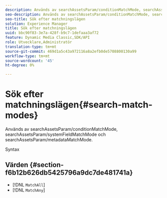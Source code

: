 ```yaml
---
description: Används av searchAssetsParam/conditionMatchMode, searchAssetsParam/systemFieldMatchMode och searchAssetsParam/metadataMatchMode.
seo-description: Används av searchAssetsParam/conditionMatchMode, searchAssetsParam/systemFieldMatchMode och searchAssetsParam/metadataMatchMode.
seo-title: Sök efter matchningslägen
solution: Experience Manager
title: Sök efter matchningslägen
uuid: bbc90f83-3e7a-428f-b9c7-1defaaa3af72
feature: Dynamic Media Classic,SDK/API
role: Utvecklare,Administratör
translation-type: tm+mt
source-git-commit: 469d1a5c43a972116a8a2efb0de5708800130a99
workflow-type: tm+mt
source-wordcount: '45'
ht-degree: 0%

---
```



# Sök efter matchningslägen{#search-match-modes}

Används av searchAssetsParam/conditionMatchMode, searchAssetsParam/systemFieldMatchMode och searchAssetsParam/metadataMatchMode.

Syntax

## Värden {#section-f6b12b626db5425796a9dc7de481741a}

* [!DNL `MatchAll`]
* [!DNL `MatchAny`]

